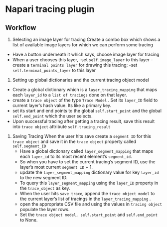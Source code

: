 # Napari tracing plugin

## Workflow

1. Selecting an image layer for tracing
Create a combo box which shows a list of available image layers for which we can perform some tracing

- Have a button underneath it which says, choose image layer for tracing
- When a user chooses this layer,
    -set `self.image_layer` to this layer
    -create a `terminal points layer` for drawing this tracing;
        -set `self.terminal_points_layer` to this layer

1. Setting up global dictionaries and the current tracing object model

- Create a global dictionary which is a `layer_tracing_mapping` that maps each `layer_id` to a `list of tracings` done on that layer.
- create a `trace object` of the type `Trace Model` . Set its `layer_ID` field to current layer’s hash value. Its like a primary key.
- set its start and end points to the global `self.start_point` and the global `self.end_point` which the user selects.
- Upon successful tracing after getting a tracing result, save this result into `trace object` attribute `self.tracing_result`

1. Saving Tracing
When the user hits save create a `segment ID` for this `trace object` and save it in the `trace object` property called `self.segment_ID`
    - Have a global dictionary called `layer_segment_mapping` that maps each `layer_id` to its most recent element’s `segment_id`.
    - So when you have to set the current tracing’s segment ID, use the layer’s most current `segment ID` + 1.
    - update the `layer_segment_mapping` dictionary value for key `layer_id` to the new segment ID.
    - To query this `layer_segment_mapping` using the `layer_ID` property in the `trace_object` as key.
    - When the user hits `save trace`, append the `trace object model` to the current layer’s list of tracings in the `layer_tracing_mapping` .
    - open the appropriate CSV file and using the values in `tracing object` populate the layer rows.
    - Set the `trace object model, self.start_point` and `self.end_point` to None.
